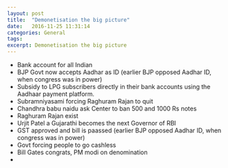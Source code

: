 ```yaml
---
layout: post
title:  "Demonetisation the big picture"
date:   2016-11-25 11:31:14
categories: General
tags:
excerpt: Demonetisation the big picture
---
```


* Bank account for all Indian
* BJP Govt now accepts Aadhar as ID (earlier BJP opposed Aadhar ID, when congress was in power)
* Subsidy to LPG subscribers directly in their bank accounts using the Aadhaar payment platform.
* Subramniyasami forcing Raghuram Rajan to quit
* Chandhra babu naidu ask Center to ban 500 and 1000 Rs notes
* Raghuram Rajan exist
* Urjit Patel a Gujarathi becomes the next Governor of RBI
* GST approved and bill is paassed (earlier BJP opposed Aadhar ID, when congress was in power)
* Govt forcing people to go cashless
* Bill Gates congrats, PM modi on denomination
*
